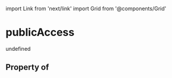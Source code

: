 import Link from 'next/link'
import Grid from '@components/Grid'

# publicAccess

undefined

## Property of



